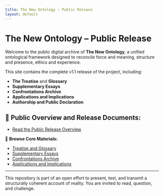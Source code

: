 ```yaml
---
title: The New Ontology – Public Release
layout: default
---
```


# The New Ontology – Public Release

Welcome to the public digital archive of **The New Ontology**, a unified ontological framework designed to reconcile force and meaning, structure and presence, ethics and experience.

This site contains the complete v1.1 release of the project, including:

- **The Treatise** and **Glossary**
- **Supplementary Essays**
- **Confrontations Archive**
- **Applications and Implications**
- **Authorship and Public Declaration**

## 📘 Public Overview and Release Documents:
- [Read the Public Release Overview](/the-new-ontology---public-release/overview/)

📂 **Browse Core Materials:**
- [Treatise and Glossary](/treatise-and-glossary/)
- [Supplementary Essays](/supplementary-essays/)
- [Confrontations Archive](/confrontations/)
- [Applications and Implications](/applications/)

---

This repository is part of an open effort to present, test, and transmit a structurally coherent account of reality. You are invited to read, question, and challenge.

